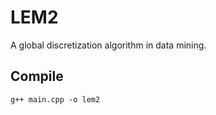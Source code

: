 # LEM2
A global discretization algorithm in data mining.
## Compile
``` shell
g++ main.cpp -o lem2
```
